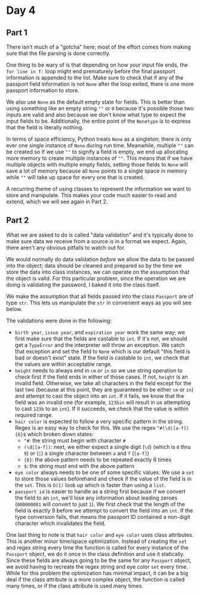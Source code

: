 # Day 4

## Part 1

There isn't much of a "gotcha" here; most of the effort comes from making sure that the file parsing is done correctly.

One thing to be wary of is that depending on how your input file ends, the `for line in f:` loop might end prematurely before the final passport information is appended to the list. Make sure to check that if any of the passport field information is not `None` after the loop exited, there is one more passport information to store.

We also use `None` as the default empty state for fields. This is better than using something like an empty string `""` or `0` because it's possible those two inputs are valid and also because we don't know what type to expect the input fields to be. Additionally, the entire point of the `Nonetype` is to express that the field is literally nothing. 

In terms of space efficiency, Python treats `None` as a singleton; there is only ever one single instance of `None` during run time. Meanwhile, multiple `""` can be created so if we use `""` to signify a field is empty, we end up allocating more memory to create multiple instances of `""`. This means that if we have multiple objects with multiple empty fields, setting those fields to `None` will save a lot of memory because all `None` points to a single space in memory while `""` will take up space for every one that is created.

A recurring theme of using classes to represent the information we want to store and manipulate. This makes your code much easier to read and extend, which we will see again in Part 2.

## Part 2

What we are asked to do is called "data validation" and it's typically done to make sure data we receive from a source is in a format we expect. Again, there aren't any obvious pitfalls to watch out for.

We would normally do data validation _before_ we allow the data to be passed into the object; data should be cleaned and prepared so by the time we store the data into class instances, we can operate on the assumption that the object is valid. For this particular problem, since the operation we are doing is validating the password, I baked it into the class itself.

We make the assumption that all fields passed into the class `Passport` are of type `str`. This lets us manipulate the `str` in convenient ways as you will see below.

The validations were done in the following:

* `birth year`, `issue year`, and `expiration year` work the same way; we first make sure that the fields are castable to `int`. If it's not, we should get a `TypeError` and the interpreter will throw an exception. We catch that exception and set the field to `None` which is our default "this field is bad or doesn't exist" state. If the field is castable to `int`, we check that the values are within acceptable range.
* `height` needs to always end in `cm` or `in` so we use string operation to check first if the field ends in either of those cases. If not, `height` is an invalid field. Otherwise, we take all characters in the field except for the last two (because at this point, they are guaranteed to be either `cm` or `in`) and attempt to cast the object into an `int`. If it fails, we know that the field was an invalid one (for example, `123bin` will result in us attempting to cast `123b` to an `int`). If it succeeds, we check that the value is within required range.
* `hair color` is expected to follow a very specific pattern in the string. Regex is an easy way to check for this. We use the regex `^#(\d|[a-f]){6}$` which broken down states:
    * `^#`: the string must begin with character `#`
    * `(\d|[a-f])`: next, we either expect a single digit (`\d`) (which is `0` thru `9`) or (`|`) a single character between `a` and `f` (`[a-f]`)
    * `{6}`: the above pattern needs to be repeated exactly 6 times
    * `$`: the string must end with the above pattern
* `eye color` always needs to be one of some specific values. We use a `set` to store those values beforehand and check if the value of the field is in the `set`. This is `O(1)` look up which is faster than using a `list`.
* `passport id` is easier to handle as a string first because if we convert the field to an `int`, we'll lose any information about leading zeroes (`000000001` will convert to just `1`). We first check that the length of the field is exactly 9 before we attempt to convert the field into an `int`. If the type conversion fails, that means the passport ID contained a non-digit character which invalidates the field.

One last thing to note is that `hair color` and `eye color` uses class attributes. This is another minor time/space optimization. Instead of creating the `set` and regex string every time the function is called for every instance of the `Passport` object, we do it once in the class definition and use it statically. Since these fields are always going to be the same for any `Passport` object, we avoid having to recreate the regex string and eye color `set` every time. While for this problem the optimization has minimal impact, it can be a big deal if the class attribute is a more complex object, the function is called many times, or if the class attribute is used many times.

